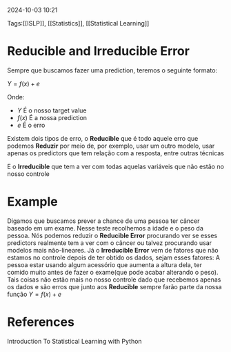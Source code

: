 2024-10-03 10:21

Tags:[[ISLP]], [[Statistics]], [[Statistical Learning]]

# Reducible and Irreducible Error

Sempre que buscamos fazer uma prediction, teremos o seguinte formato:

$Y = f(x) + e$ 

Onde:
+ $Y$ É o nosso target value
+ $f(x)$ É a nossa prediction
+ $e$ É o erro 

Existem dois tipos de erro, o **Reducible** que é todo aquele erro que podemos **Reduzir** por meio de, por exemplo, usar um outro modelo, usar apenas os predictors que tem relação com a resposta, entre outras técnicas

E o **Irreducible** que tem a ver com todas aquelas variáveis que não estão no nosso controle
 
# Example

Digamos que buscamos prever a chance de uma pessoa ter câncer baseado em um exame. Nesse teste recolhemos a idade e o peso da pessoa. Nós podemos reduzir o **Reducible Error** procurando ver se esses predictors realmente tem a ver com o câncer ou talvez procurando usar modelos mais não-lineares. Já o **Irreducible Error** vem de fatores que não estamos no controle depois de ter obtido os dados, sejam esses fatores: A pessoa estar usando algum acessório que aumenta a altura dela, ter comido muito antes de fazer o exame(que pode acabar alterando o peso). Tais coisas não estão mais no nosso controle dado que recebemos apenas os dados e são erros que junto aos **Reducible** sempre farão parte da nossa função $Y = f(x) + e$ 

# References

Introduction To Statistical Learning with Python